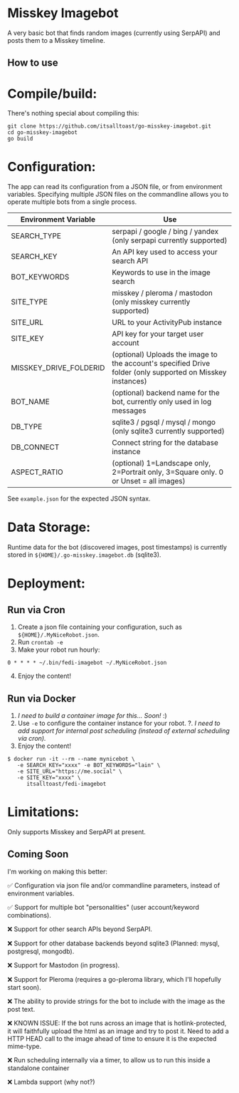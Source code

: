 # Misskey Imagebot

A very basic bot that finds random images (currently using SerpAPI) and posts them to a Misskey timeline.

## How to use

# Compile/build:
There's nothing special about compiling this:

```
git clone https://github.com/itsalltoast/go-misskey-imagebot.git
cd go-misskey-imagebot
go build
```

# Configuration:

The app can read its configuration from a JSON file, or from environment variables.  Specifying multiple JSON files on the commandline allows you to operate multiple bots from a single process.

| Environment Variable | Use |
|----------------------|-----|
| SEARCH_TYPE | serpapi / google / bing / yandex (only serpapi currently supported) |
| SEARCH_KEY | An API key used to access your search API |
| BOT_KEYWORDS | Keywords to use in the image search |
| SITE_TYPE | misskey / pleroma / mastodon (only misskey currently supported) |
| SITE_URL | URL to your ActivityPub instance |
| SITE_KEY | API key for your target user account |
| MISSKEY_DRIVE_FOLDERID | (optional) Uploads the image to the account's specified Drive folder (only supported on Misskey instances) |
| BOT_NAME | (optional) backend name for the bot, currently only used in log messages |
| DB_TYPE | sqlite3 / pgsql / mysql / mongo (only sqlite3 currently supported) |
| DB_CONNECT | Connect string for the database instance |
| ASPECT_RATIO | (optional) 1=Landscape only, 2=Portrait only, 3=Square only.  0 or Unset = all images)

See `example.json` for the expected JSON syntax.

# Data Storage:

Runtime data for the bot (discovered images, post timestamps) is currently stored in `${HOME}/.go-misskey.imagebot.db` (sqlite3).

# Deployment:

## Run via Cron
1. Create a json file containing your configuration, such as `${HOME}/.MyNiceRobot.json`.
2. Run `crontab -e`
3. Make your robot run hourly:

```
0 * * * * ~/.bin/fedi-imagebot ~/.MyNiceRobot.json
```

4. Enjoy the content!

## Run via Docker
1. _I need to build a container image for this... Soon!_ :)
2. Use `-e` to configure the container instance for your robot.
?. _I need to add support for internal post scheduling (instead of external scheduling via cron)._
4. Enjoy the content!

```
$ docker run -it --rm --name mynicebot \
   -e SEARCH_KEY="xxxx" -e BOT_KEYWORDS="lain" \
   -e SITE_URL="https://me.social" \
   -e SITE_KEY="xxxx" \
      itsalltoast/fedi-imagebot
```

# Limitations:
Only supports Misskey and SerpAPI at present.

## Coming Soon

I'm working on making this better:

:white_check_mark: Configuration via json file and/or commandline parameters, instead of environment variables.

:white_check_mark: Support for multiple bot "personalities" (user account/keyword combinations).

:x: Support for other search APIs beyond SerpAPI.

:x: Support for other database backends beyond sqlite3 (Planned: mysql, postgresql, mongodb).

:x: Support for Mastodon (in progress).

:x: Support for Pleroma (requires a go-pleroma library, which I'll hopefully start soon).

:x: The ability to provide strings for the bot to include with the image as the post text.

:x: KNOWN ISSUE: If the bot runs across an image that is hotlink-protected, it will faithfully upload the html as an image and try to post it.  Need to add a HTTP HEAD call to the image ahead of time to ensure it is the expected mime-type.

:x: Run scheduling internally via a timer, to allow us to run this inside a standalone container

:x: Lambda support (why not?)

